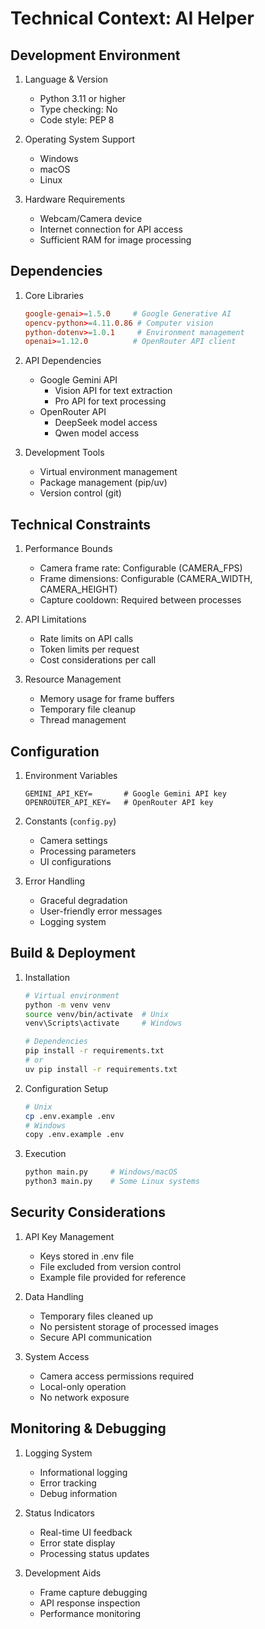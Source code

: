 # Technical Context: AI Helper

## Development Environment

1. Language & Version

   - Python 3.11 or higher
   - Type checking: No
   - Code style: PEP 8

2. Operating System Support

   - Windows
   - macOS
   - Linux

3. Hardware Requirements
   - Webcam/Camera device
   - Internet connection for API access
   - Sufficient RAM for image processing

## Dependencies

1. Core Libraries

   ```toml
   google-genai>=1.5.0     # Google Generative AI
   opencv-python>=4.11.0.86 # Computer vision
   python-dotenv>=1.0.1     # Environment management
   openai>=1.12.0          # OpenRouter API client
   ```

2. API Dependencies

   - Google Gemini API
     - Vision API for text extraction
     - Pro API for text processing
   - OpenRouter API
     - DeepSeek model access
     - Qwen model access

3. Development Tools
   - Virtual environment management
   - Package management (pip/uv)
   - Version control (git)

## Technical Constraints

1. Performance Bounds

   - Camera frame rate: Configurable (CAMERA_FPS)
   - Frame dimensions: Configurable (CAMERA_WIDTH, CAMERA_HEIGHT)
   - Capture cooldown: Required between processes

2. API Limitations

   - Rate limits on API calls
   - Token limits per request
   - Cost considerations per call

3. Resource Management
   - Memory usage for frame buffers
   - Temporary file cleanup
   - Thread management

## Configuration

1. Environment Variables

   ```env
   GEMINI_API_KEY=       # Google Gemini API key
   OPENROUTER_API_KEY=   # OpenRouter API key
   ```

2. Constants (`config.py`)

   - Camera settings
   - Processing parameters
   - UI configurations

3. Error Handling
   - Graceful degradation
   - User-friendly error messages
   - Logging system

## Build & Deployment

1. Installation

   ```bash
   # Virtual environment
   python -m venv venv
   source venv/bin/activate  # Unix
   venv\Scripts\activate     # Windows

   # Dependencies
   pip install -r requirements.txt
   # or
   uv pip install -r requirements.txt
   ```

2. Configuration Setup

   ```bash
   # Unix
   cp .env.example .env
   # Windows
   copy .env.example .env
   ```

3. Execution
   ```bash
   python main.py     # Windows/macOS
   python3 main.py    # Some Linux systems
   ```

## Security Considerations

1. API Key Management

   - Keys stored in .env file
   - File excluded from version control
   - Example file provided for reference

2. Data Handling

   - Temporary files cleaned up
   - No persistent storage of processed images
   - Secure API communication

3. System Access
   - Camera access permissions required
   - Local-only operation
   - No network exposure

## Monitoring & Debugging

1. Logging System

   - Informational logging
   - Error tracking
   - Debug information

2. Status Indicators

   - Real-time UI feedback
   - Error state display
   - Processing status updates

3. Development Aids
   - Frame capture debugging
   - API response inspection
   - Performance monitoring
